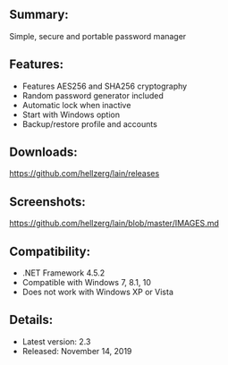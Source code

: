 ## Summary: ##

Simple, secure and portable password manager

## Features: ##

* Features AES256 and SHA256 cryptography
* Random password generator included
* Automatic lock when inactive
* Start with Windows option
* Backup/restore profile and accounts

## Downloads: ##
https://github.com/hellzerg/lain/releases

## Screenshots: ##
https://github.com/hellzerg/lain/blob/master/IMAGES.md

## Compatibility: ##

* .NET Framework 4.5.2
* Compatible with Windows 7, 8.1, 10
* Does not work with Windows XP or Vista

## Details: ##

* Latest version: 2.3
* Released: November 14, 2019
